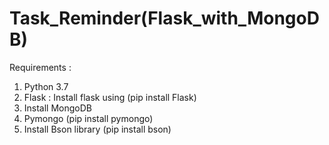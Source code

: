 # Task_Reminder(Flask_with_MongoDB)

Requirements :<br/>
1. Python 3.7<br/>
2. Flask : Install flask using (pip install Flask)<br/>
3. Install MongoDB<br/>
4. Pymongo (pip install pymongo)<br/>
5. Install Bson library (pip install bson)<br/>



